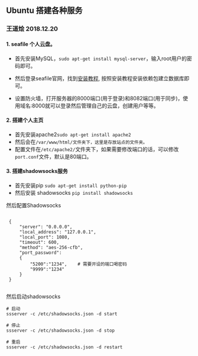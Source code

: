 ## Ubuntu 搭建各种服务

### 王道烩 2018.12.20

#### 1. seafile 个人云盘。

- 首先安装MySQL，`sudo apt-get install mysql-server`，输入root用户的密码即可。

- 然后登录seafile官网，找到[安装教程](https://manual-cn.seafile.com/deploy/using_mysql.html), 按照安装教程安装依赖包建立数据库即可。
- 设置防火墙，打开服务器的8000端口(用于登录)和8082端口(用于同步)，使用域名:8000就可以登录然后管理自己的云盘，创建用户等等。

#### 2. 搭建个人主页

- 首先安装apache2`sudo apt-get install apache2`
- 然后会在`/var/www/html/文件夹下，这里是存放站点的文件夹。`
- 配置文件在`/etc/apache2/`文件夹下，如果需要修改端口的话，可以修改`port.conf`文件，默认是80端口。

#### 3. 搭建shadowsocks服务

- 首先安装pip `sudo apt-get install python-pip`
- 然后安装 shadowsocks `pip install shadowsocks`

然后配置Shadowsocks
```

 {                                                                                                                                                 
     "server": "0.0.0.0",                                                                                                                          
     "local_address": "127.0.0.1",                                                                                                                 
     "local_port": 1080,                                                                                                                           
     "timeout": 600,                                                                                                                               
     "method": "aes-256-cfb",                                                                                                                      
     "port_password":                                                                                                                              
     {                                                                                                                                             
         "5200":"1234",    # 需要开设的端口喝密码                                                                                                                        
         "9999":"1234"                                                                                                          
     }                                                                                                                                             
 } 
 
```

然后启动shadowsocks
```
# 启动
ssserver -c /etc/shadowsocks.json -d start

# 停止
ssserver -c /etc/shadowsocks.json -d stop

# 重启
ssserver -c /etc/shadowsocks.json -d restart

```

